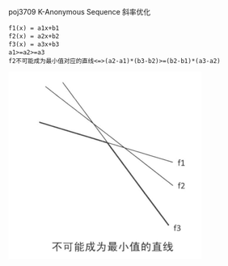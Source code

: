 poj3709 K-Anonymous Sequence 斜率优化

```
f1(x) = a1x+b1
f2(x) = a2x+b2
f3(x) = a3x+b3
a1>=a2>=a3
f2不可能成为最小值对应的直线<=>(a2-a1)*(b3-b2)>=(b2-b1)*(a3-a2)
```
![直线图](image.png)
